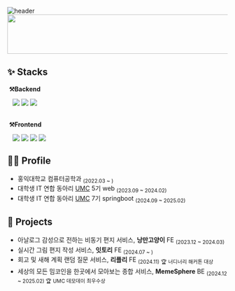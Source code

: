 ![header](https://capsule-render.vercel.app/api?type=venom&color=FFDDDD&height=160&section=header&text=Yujin%20Jeong&fontSize=38&animation=fadeIn&fontColor=773333
)
  <img
    src="https://render.gitanimals.org/lines/marshmallowing?pet-id=637623879201541812"
    width="600"
    height="90"
  />  

<h2>✨ Stacks</h2>

<p>
  <div>
    <p>&nbsp;<strong>⚒️Backend</strong></p>
    &nbsp;&nbsp;&nbsp;<img src="https://img.shields.io/badge/Java-007396?style=flat-square&&logo=Java&logoColor=white"/>
  <img src="https://img.shields.io/badge/Spring-6DB33F?style=flat-square&logo=spring&logoColor=white"/>
  <img src="https://img.shields.io/badge/Spring_Boot-F2F4F9?style=flat-square&logo=spring-boot"/>
  </div>
  <br>
  <p>&nbsp;<strong>⚒️Frontend</strong></p>
<div>
  &nbsp;&nbsp;&nbsp;<img src="https://img.shields.io/badge/React-61DAFB?style=flat-square&logo=React&logoColor=white"/>
  <img src="https://img.shields.io/badge/JavaScript-F7DF1E?style=flat-square&logo=Javascript&logoColor=ffffff"/>
  <img src="https://img.shields.io/badge/TypeScript-3178C6?style=flat-square&logo=TypeScript&logoColor=white"/>
  <img src="https://img.shields.io/badge/Styled_Components-DB7093?style=flat-square&logo=styledComponents&logoColor=ffffff"/>
</div>
</p>
<h2>👩‍💻 Profile </h2>
<ul>
  <li>홍익대학교 컴퓨터공학과 <sub>(2022.03 ~ )</sub></li>
  <li>대학생 IT 연합 동아리 <a href="https://github.com/HIUMC">UMC</a> 5기 web <sub>(2023.09 ~ 2024.02)</sub></li>
  <li>대학생 IT 연합 동아리 <a href="https://github.com/HIUMC">UMC</a> 7기 springboot <sub>(2024.09 ~ 2025.02)</sub></li>
</ul>

<h2>🚀 Projects</h2>
<ul>
  <li>아날로그 감성으로 전하는 비동기 편지 서비스, <strong>낭만고양이</strong> FE <sub>(2023.12 ~ 2024.03)</sub></li>
  <li>실시간 그림 편지 작성 서비스, <strong>잇토리</strong> FE <sub>(2024.07 ~ )</sub></li>
  <li>회고 및 새해 계획 랜덤 질문 서비스, <strong>리플리</strong> FE <sub>(2024.11)</sub>
    <sub>🏆 너디너리 해커톤 대상</sub></li> 
  <li>세상의 모든 밈코인을 한곳에서 모아보는 종합 서비스, <strong>MemeSphere</strong> BE <sub>(2024.12 ~ 2025.02) 🏆 UMC 데모데이 최우수상</sub></li> 
</ul>
